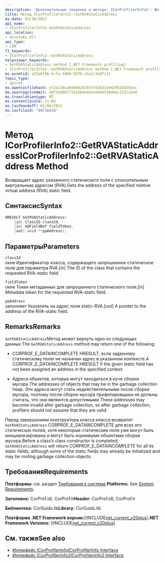 ```yaml
---
description: 'Дополнительные сведения о методе: ICorProfilerInfo2:: Жетрвастатикаддресс'
title: Метод ICorProfilerInfo2::GetRVAStaticAddress
ms.date: 03/30/2017
api_name:
- ICorProfilerInfo2.GetRVAStaticAddress
api_location:
- mscorwks.dll
api_type:
- COM
f1_keywords:
- ICorProfilerInfo2::GetRVAStaticAddress
helpviewer_keywords:
- GetRVAStaticAddress method [.NET Framework profiling]
- ICorProfilerInfo2::GetRVAStaticAddress method [.NET Framework profiling]
ms.assetid: a25a8f8b-5cfa-440d-9376-a1a1c3a9fc11
topic_type:
- apiref
ms.openlocfilehash: e72a136ca0d8462d19c57da021e9429528555dac
ms.sourcegitcommit: ddf7edb67715a5b9a45e3dd44536dabc153c1de0
ms.translationtype: MT
ms.contentlocale: ru-RU
ms.lasthandoff: 02/06/2021
ms.locfileid: "99716410"
---
```

# <a name="icorprofilerinfo2getrvastaticaddress-method"></a><span data-ttu-id="fae2f-103">Метод ICorProfilerInfo2::GetRVAStaticAddress</span><span class="sxs-lookup"><span data-stu-id="fae2f-103">ICorProfilerInfo2::GetRVAStaticAddress Method</span></span>

<span data-ttu-id="fae2f-104">Возвращает адрес указанного статического поля с относительным виртуальным адресом (RVA).</span><span class="sxs-lookup"><span data-stu-id="fae2f-104">Gets the address of the specified relative virtual address (RVA) static field.</span></span>  
  
## <a name="syntax"></a><span data-ttu-id="fae2f-105">Синтаксис</span><span class="sxs-lookup"><span data-stu-id="fae2f-105">Syntax</span></span>  
  
```cpp  
HRESULT GetRVAStaticAddress(  
    [in] ClassID classId,  
    [in] mdFieldDef fieldToken,  
    [out] void **ppAddress);  
```  
  
## <a name="parameters"></a><span data-ttu-id="fae2f-106">Параметры</span><span class="sxs-lookup"><span data-stu-id="fae2f-106">Parameters</span></span>  

 `classId`  
 <span data-ttu-id="fae2f-107">окне Идентификатор класса, содержащего запрошенное статическое поле для параметра RVA.</span><span class="sxs-lookup"><span data-stu-id="fae2f-107">[in] The ID of the class that contains the requested RVA-static field.</span></span>  
  
 `fieldToken`  
 <span data-ttu-id="fae2f-108">окне Токен метаданных для запрошенного статического поля.</span><span class="sxs-lookup"><span data-stu-id="fae2f-108">[in] Metadata token for the requested RVA-static field.</span></span>  
  
 `ppAddress`  
 <span data-ttu-id="fae2f-109">заполняет Указатель на адрес поля static-RVA.</span><span class="sxs-lookup"><span data-stu-id="fae2f-109">[out] A pointer to the address of the RVA-static field.</span></span>  
  
## <a name="remarks"></a><span data-ttu-id="fae2f-110">Remarks</span><span class="sxs-lookup"><span data-stu-id="fae2f-110">Remarks</span></span>  

 <span data-ttu-id="fae2f-111">`GetRVAStaticAddress`Метод может вернуть одно из следующих данных:</span><span class="sxs-lookup"><span data-stu-id="fae2f-111">The `GetRVAStaticAddress` method may return one of the following:</span></span>  
  
- <span data-ttu-id="fae2f-112">CORPROF_E_DATAINCOMPLETE HRESULT, если заданному статическому полю не назначен адрес в указанном контексте.</span><span class="sxs-lookup"><span data-stu-id="fae2f-112">A CORPROF_E_DATAINCOMPLETE HRESULT if the given static field has not been assigned an address in the specified context.</span></span>  
  
- <span data-ttu-id="fae2f-113">Адреса объектов, которые могут находиться в куче сборки мусора.</span><span class="sxs-lookup"><span data-stu-id="fae2f-113">The addresses of objects that may be in the garbage collection heap.</span></span> <span data-ttu-id="fae2f-114">Эти адреса могут стать недействительными после сборки мусора, поэтому после сборки мусора профилировщики не должны считать, что они являются допустимыми.</span><span class="sxs-lookup"><span data-stu-id="fae2f-114">These addresses may become invalid after garbage collection, so after garbage collection, profilers should not assume that they are valid.</span></span>  
  
 <span data-ttu-id="fae2f-115">Перед завершением конструктора класса класса возвратит `GetRVAStaticAddress` CORPROF_E_DATAINCOMPLETE для всех его статических полей, хотя некоторые статические поля уже могут быть инициализированы и могут быть корневыми объектами сборки мусора.</span><span class="sxs-lookup"><span data-stu-id="fae2f-115">Before a class’s class constructor is completed, `GetRVAStaticAddress` will return CORPROF_E_DATAINCOMPLETE for all its static fields, although some of the static fields may already be initialized and may be rooting garbage collection objects.</span></span>  
  
## <a name="requirements"></a><span data-ttu-id="fae2f-116">Требования</span><span class="sxs-lookup"><span data-stu-id="fae2f-116">Requirements</span></span>  

 <span data-ttu-id="fae2f-117">**Платформы:** см. раздел [Требования к системе](../../get-started/system-requirements.md).</span><span class="sxs-lookup"><span data-stu-id="fae2f-117">**Platforms:** See [System Requirements](../../get-started/system-requirements.md).</span></span>  
  
 <span data-ttu-id="fae2f-118">**Заголовок:** CorProf.idl, CorProf.h</span><span class="sxs-lookup"><span data-stu-id="fae2f-118">**Header:** CorProf.idl, CorProf.h</span></span>  
  
 <span data-ttu-id="fae2f-119">**Библиотека:** CorGuids.lib</span><span class="sxs-lookup"><span data-stu-id="fae2f-119">**Library:** CorGuids.lib</span></span>  
  
 <span data-ttu-id="fae2f-120">**Платформа .NET Framework версии:**[!INCLUDE[net_current_v20plus](../../../../includes/net-current-v20plus-md.md)]</span><span class="sxs-lookup"><span data-stu-id="fae2f-120">**.NET Framework Versions:** [!INCLUDE[net_current_v20plus](../../../../includes/net-current-v20plus-md.md)]</span></span>  
  
## <a name="see-also"></a><span data-ttu-id="fae2f-121">См. также</span><span class="sxs-lookup"><span data-stu-id="fae2f-121">See also</span></span>

- [<span data-ttu-id="fae2f-122">Интерфейс ICorProfilerInfo</span><span class="sxs-lookup"><span data-stu-id="fae2f-122">ICorProfilerInfo Interface</span></span>](icorprofilerinfo-interface.md)
- [<span data-ttu-id="fae2f-123">Интерфейс ICorProfilerInfo2</span><span class="sxs-lookup"><span data-stu-id="fae2f-123">ICorProfilerInfo2 Interface</span></span>](icorprofilerinfo2-interface.md)
